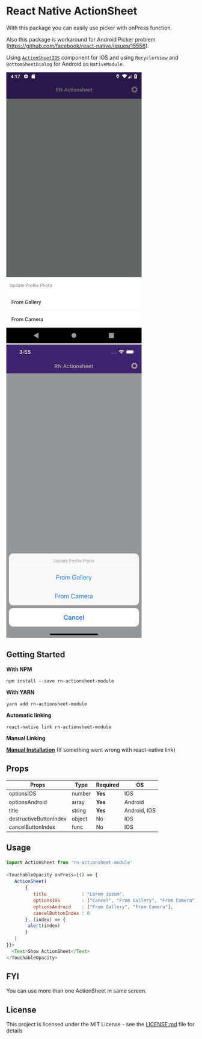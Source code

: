 # React Native ActionSheet
With this package you can easily use picker with onPress function.

Also this package is workaround for Android Picker problem (https://github.com/facebook/react-native/issues/15556). 

Using [`ActionSheetIOS`](https://facebook.github.io/react-native/docs/actionsheetios) component for IOS and using `RecyclerView` and `BottomSheetDialog` for Android as `NativeModule`. 

<img src="./docs/rn-actionsheet-module-android.png"> <img src="./docs/rn-actionsheet-module-ios.png">

## Getting Started

**With NPM**

```
npm install --save rn-actionsheet-module
```

**With YARN**

```
yarn add rn-actionsheet-module
```

**Automatic linking**

```
react-native link rn-actionsheet-module
```

**Manual Linking**

**[Manual Installation](/docs/manual-installation.md)** (If something went wrong with react-native link)

## Props

| Props                 | Type | Required | OS         |
|-----------------------|------|----------|------------|
|optionsIOS             |number|**Yes**   |IOS         |
|optionsAndroid         |array |**Yes**   |Android     |
|title                  |string|**Yes**   |Android, IOS|
|destructiveButtonIndex |object|No        |IOS         |
|cancelButtonIndex      |func  |No        |IOS         |

## Usage

```javascript
import ActionSheet from 'rn-actionsheet-module'

<TouchableOpacity onPress={() => {
   ActionSheet(
       {
          title             : "Lorem ipsum",
          optionsIOS        : ["Cancel", "From Gallery", "From Camera"],
          optionsAndroid    : ["From Gallery", "From Camera"],
          cancelButtonIndex : 0
       }, (index) => {
        alert(index)
       }
   )
}}>
  <Text>Show ActionSheet</Text>
</TouchableOpacity>
```

## FYI
You can use more than one ActionSheet in same screen.

## License
This project is licensed under the MIT License - see the [LICENSE.md](./LICENSE.md) file for details